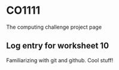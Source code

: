 # CO1111
The computing challenge project page 

## Log entry for worksheet 10
Familiarizing with git and github. Cool stuff!
